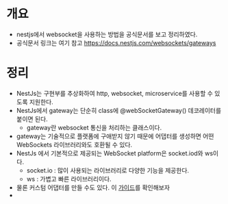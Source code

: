 # 개요

- nestjs에서 websocket을 사용하는 방법을 공식문서를 보고 정리하였다.
- 공식문서 링크는 여기 참고 https://docs.nestjs.com/websockets/gateways

# 정리

- NestJs는 구현부를 추상화하여 http, websocket, microservice를 사용할 수 있도록 지원한다.
- NestJs에서 gateway는 단순히 class에 @webSocketGateway() 데코레이터를 붙이면 된다.
  - gateway란 websocket 통신을 처리하는 클래스이다.
- gateway는 기술적으로 플랫폼에 구애받지 않기 때문에 어댑터를 생성하면 어떤 WebSockets 라이브러리와도 호환될 수 있다.
- NestJs 에서 기본적으로 제공되는 WebSocket platform은 socket.iod와 ws이다.
  - socket.io : 많이 사용되는 라이브러리로 다양한 기능을 제공한다.
  - ws : 가볍고 빠른 라이브러리이다.
- 물론 커스텀 어댑터를 만들 수도 있다. 이 [가이드](https://docs.nestjs.com/websockets/adapter)를 확인해보자
-
